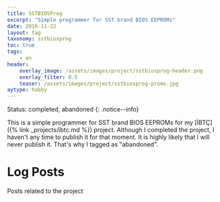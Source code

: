 ```yaml
---
title: SSTBIOSProg
excerpt: "Simple programmer for SST brand BIOS EEPROMs"
date: 2016-11-22
layout: tag
taxonomy: sstbiosprog
toc: true
tags:
    - en
header:
    overlay_image: /assets/images/project/sstbiosprog-header.png
    overlay_filter: 0.5
    teaser: /assets/images/project/sstbiosprog-promo.jpg
aytype: hobby
---
```


Status: completed, abandoned
{: .notice--info}

This is a simple programmer for SST brand BIOS EEPROMs for my [İBTÇ]({%
link _projects/ibtc.md %}) project. Although I completed the project, I haven't
any time to publish it for that moment. It is highly likely that I will never
publish it. That's why I tagged as "abandoned".

# Log Posts

Posts related to the project
